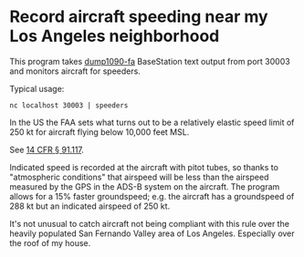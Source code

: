 # Record aircraft speeding near my Los Angeles neighborhood

This program takes [dump1090-fa](https://github.com/flightaware/dump1090)
BaseStation text output from port 30003 and monitors aircraft for
speeders.

Typical usage:

```shell
nc localhost 30003 | speeders
```

In the US the FAA sets what turns out to be a relatively elastic
speed limit of 250 kt for aircraft flying below 10,000 feet MSL.

See [14 CFR § 91.117](https://www.law.cornell.edu/cfr/text/14/91.117).

Indicated speed is recorded at the aircraft with pitot tubes, so thanks
to "atmospheric conditions" that airspeed will be less than the airspeed
measured by the GPS in the ADS-B system on the aircraft. The program
allows for a 15% faster groundspeed; e.g. the aircraft has a groundspeed
of 288 kt but an indicated airspeed of 250 kt.

It's not unusual to catch aircraft not being compliant with this rule
over the heavily populated San Fernando Valley area of Los Angeles.
Especially over the roof of my house.

